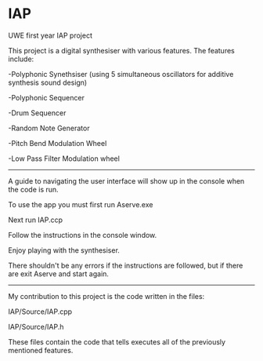 # IAP
 UWE first year IAP project

This project is a digital synthesiser with various features. The features include:

-Polyphonic Synethsiser (using 5 simultaneous oscillators for additive synthesis sound design)

-Polyphonic Sequencer

-Drum Sequencer

-Random Note Generator

-Pitch Bend Modulation Wheel

-Low Pass Filter Modulation wheel

--------------------------------------------------------------------------------------------
A guide to navigating the user interface will show up in the console when the code is run.

To use the app you must first run Aserve.exe

Next run IAP.ccp  

Follow the instructions in the console window.

Enjoy playing with the synthesiser.

There shouldn't be any errors if the instructions are followed, but if there are exit Aserve and start again.

------------------------------------------------------------------------------------------
My contribution to this project is the code written in the files:

IAP/Source/IAP.cpp

IAP/Source/IAP.h

These files contain the code that tells executes all of the previously mentioned features.
